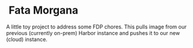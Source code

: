 #  Fata Morgana

A little toy project to address some FDP chores. This pulls image from our previous (currently on-prem) Harbor instance and pushes it to our new (cloud) instance.
